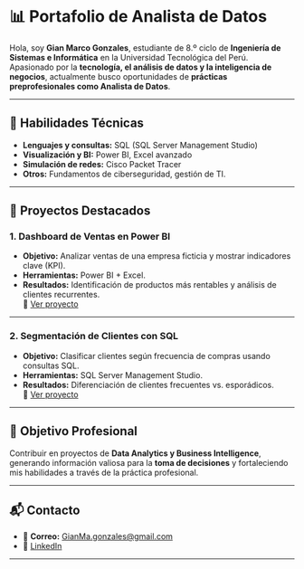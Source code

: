 # 📊 Portafolio de Analista de Datos  

 Hola, soy **Gian Marco Gonzales**, estudiante de 8.º ciclo de **Ingeniería de Sistemas e Informática** en la Universidad Tecnológica del Perú.  
Apasionado por la **tecnología, el análisis de datos y la inteligencia de negocios**, actualmente busco oportunidades de **prácticas preprofesionales como Analista de Datos**.  

---

## 🚀 Habilidades Técnicas  
- **Lenguajes y consultas:** SQL (SQL Server Management Studio)  
- **Visualización y BI:** Power BI, Excel avanzado  
- **Simulación de redes:** Cisco Packet Tracer  
- **Otros:** Fundamentos de ciberseguridad, gestión de TI.

---

## 📂 Proyectos Destacados  

### 1. Dashboard de Ventas en Power BI  
- **Objetivo:** Analizar ventas de una empresa ficticia y mostrar indicadores clave (KPI).  
- **Herramientas:** Power BI + Excel.  
- **Resultados:** Identificación de productos más rentables y análisis de clientes recurrentes.  
📎 [Ver proyecto](./Proyecto1_PowerBI_Ventas)  

---

### 2. Segmentación de Clientes con SQL  
- **Objetivo:** Clasificar clientes según frecuencia de compras usando consultas SQL.  
- **Herramientas:** SQL Server Management Studio.  
- **Resultados:** Diferenciación de clientes frecuentes vs. esporádicos.  
📎 [Ver proyecto](./Proyecto2_SQL_Clientes)  

---


## 🎯 Objetivo Profesional  
Contribuir en proyectos de **Data Analytics y Business Intelligence**, generando información valiosa para la **toma de decisiones** y fortaleciendo mis habilidades a través de la práctica profesional.  

---

## 📬 Contacto  
- 📧 **Correo:** GianMa.gonzales@gmail.com  
- 🔗 [LinkedIn](linkedin.com/in/gian-marco-gonzales-cardenas-2a0b4b238)  

---
